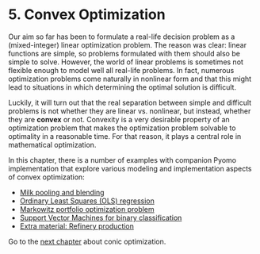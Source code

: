 # 5. Convex Optimization

Our aim so far has been to formulate a real-life decision problem as a (mixed-integer) linear optimization problem. The reason was clear: linear functions are simple, so problems formulated with them should also be simple to solve. However, the world of linear problems is sometimes not flexible enough to model well all real-life problems. In fact, numerous optimization problems come naturally in nonlinear form and that this might lead to situations in which determining the optimal solution is difficult. 

Luckily, it will turn out that the real separation between simple and difficult problems is not whether they are linear vs. nonlinear, but instead, whether they are **convex** or not. Convexity is a very desirable property of an optimization problem that makes the optimization problem solvable to optimality in a reasonable time. For that reason, it plays a central role in mathematical optimization.

In this chapter, there is a number of examples with companion Pyomo implementation that explore various modeling and implementation aspects of convex optimization:

* [Milk pooling and blending](milk-pooling.ipynb)
* [Ordinary Least Squares (OLS) regression](ols-regression.ipynb)
* [Markowitz portfolio optimization problem](markowitz_portfolio.ipynb)
* [Support Vector Machines for binary classification](svm-linear.ipynb)
* [Extra material: Refinery production](refinery-production.ipynb)

Go to the [next chapter](../06/06.00.md) about conic optimization.